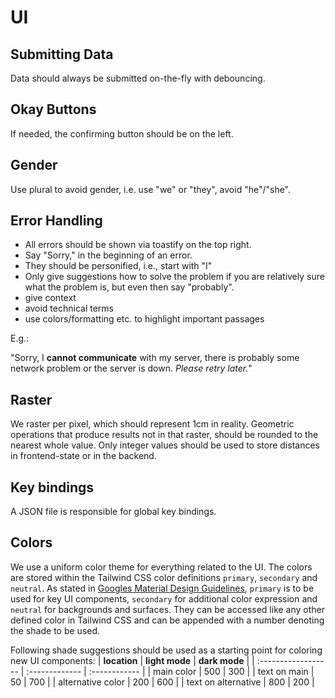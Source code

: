 # UI

## Submitting Data

Data should always be submitted on-the-fly with debouncing.

## Okay Buttons

If needed, the confirming button should be on the left.

## Gender

Use plural to avoid gender, i.e. use "we" or "they", avoid "he"/"she".

## Error Handling

- All errors should be shown via toastify on the top right.
- Say "Sorry," in the beginning of an error.
- They should be personified, i.e., start with "I"
- Only give suggestions how to solve the problem if you are relatively sure what the problem is, but even then say "probably".
- give context
- avoid technical terms
- use colors/formatting etc. to highlight important passages

E.g.:

"Sorry, I **cannot communicate** with my server, there is probably some network problem or the server is down. _Please retry later._"

## Raster

We raster per pixel, which should represent 1cm in reality.
Geometric operations that produce results not in that raster, should be rounded to the nearest whole value.
Only integer values should be used to store distances in frontend-state or in the backend.

## Key bindings

A JSON file is responsible for global key bindings.

## Colors

We use a uniform color theme for everything related to the UI.
The colors are stored within the Tailwind CSS color definitions `primary`, `secondary` and `neutral`.
As stated in [Googles Material Design Guidelines](https://m3.material.io/styles/color/the-color-system/key-colors-tones), `primary` is to be used for key UI components, `secondary` for additional color expression and `neutral` for backgrounds and surfaces.
They can be accessed like any other defined color in Tailwind CSS and can be appended with a number denoting the shade to be used.

Following shade suggestions should be used as a starting point for coloring new UI components:
| **location** | **light mode** | **dark mode** |
| :------------------ | :------------- | :------------ |
| main color | 500 | 300 |
| text on main | 50 | 700 |
| alternative color | 200 | 600 |
| text on alternative | 800 | 200 |
